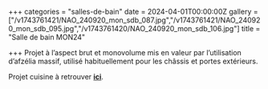 +++
categories = "salles-de-bain"
date = 2024-04-01T00:00:00Z
gallery = ["/v1743761421/NAO_240920_mon_sdb_087.jpg","/v1743761421/NAO_240920_mon_sdb_095.jpg","/v1743761420/NAO_240920_mon_sdb_106.jpg"]
title = "Salle de bain MON24"

+++
Projet à l’aspect brut et monovolume mis en valeur par l’utilisation d’afzélia massif, utilisé habituellement pour les châssis et portes extérieurs.

Projet cuisine à retrouver [**ici**](https://www.naos-atelier.be/realisations/cuisines/cuisine-mon24).